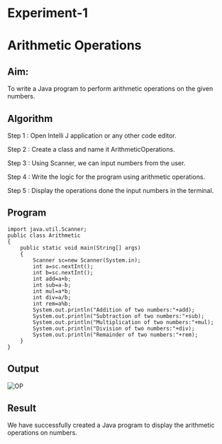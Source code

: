 # Experiment-1

# Arithmetic Operations

## Aim:
  To write a Java program to perform arithmetic operations on the given numbers.
  
## Algorithm

Step 1 : Open Intelli J application or any other code editor.

Step 2 : Create a class and name it ArithmeticOperations.

Step 3 : Using Scanner, we can input numbers from the user.

Step 4 : Write the logic for the program using arithmetic operations.

Step 5 : Display the operations done the input numbers in the terminal.

## Program

```
import java.util.Scanner;
public class Arithmetic
{
    public static void main(String[] args)
    {
        Scanner sc=new Scanner(System.in);
        int a=sc.nextInt();
        int b=sc.nextInt();
        int add=a+b;
        int sub=a-b;
        int mul=a*b;
        int div=a/b;
        int rem=a%b;
        System.out.println("Addition of two numbers:"+add);
        System.out.println("Subtraction of two numbers:"+sub);
        System.out.println("Multiplication of two numbers:"+mul);
        System.out.println("Division of two numbers:"+div);
        System.out.println("Remainder of two numbers:"+rem);
    }
}
```


## Output
![OP](https://github.com/SaiDarshan2003/Experiment-1/assets/94692595/3578e0b8-642b-490d-a7a1-00dc22e7ec89)


## Result 
  We have successfully created a Java program to display the arithmetic operations on numbers.
